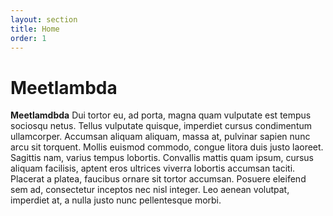 ```yaml
---
layout: section
title: Home
order: 1
---
```


# Meetlambda

**Meetlamdbda** Dui tortor eu, ad porta, magna quam vulputate est tempus sociosqu netus. Tellus vulputate quisque, imperdiet cursus condimentum ullamcorper. Accumsan aliquam aliquam, massa at, pulvinar sapien nunc arcu sit torquent. Mollis euismod commodo, congue litora duis justo laoreet. Sagittis nam, varius tempus lobortis. Convallis mattis quam ipsum, cursus aliquam facilisis, aptent eros ultrices viverra lobortis accumsan taciti. Placerat a platea, faucibus ornare sit tortor accumsan. Posuere eleifend sem ad, consectetur inceptos nec nisl integer. Leo aenean volutpat, imperdiet at, a nulla justo nunc pellentesque morbi.
